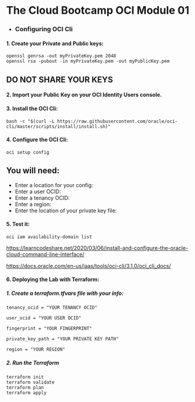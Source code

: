 # The Cloud Bootcamp OCI Module 01
* ### Configuring OCI Cli

#### 1. Create your Private and Public keys:


```
openssl genrsa -out myPrivateKey.pem 2048
openssl rsa -pubout -in myPrivateKey.pem -out myPublicKey.pem
```

## DO NOT SHARE YOUR KEYS


#### 2. Import your Public Key on your OCI Identity Users console.


#### 3. Install the OCI Cli:
```
bash -c "$(curl -L https://raw.githubusercontent.com/oracle/oci-cli/master/scripts/install/install.sh)"
```

#### 4. Configure the OCI Cli:

```
oci setup config
```

## You will need:
* Enter a location for your config:
* Enter a user OCID:
* Enter a tenancy OCID:
* Enter a region:
* Enter the location of your private key file:

#### 5. Test it:

```
oci iam availability-domain list
```

https://learncodeshare.net/2020/03/06/install-and-configure-the-oracle-cloud-command-line-interface/

https://docs.oracle.com/en-us/iaas/tools/oci-cli/3.1.0/oci_cli_docs/


#### 6. Deploying the Lab with Terraform:

##### 1. Create a terraform.tfvars file with your info:

```
tenancy_ocid = "YOUR TENANCY OCID"

user_ocid = "YOUR USER OCID"

fingerprint = "YOUR FINGERPRINT"

private_key_path = "YOUR PRIVATE KEY PATH"

region = "YOUR REGION"
```

##### 2. Run the Terraform

```
terraform init
terraform validate
terraform plan
terraform apply
```


